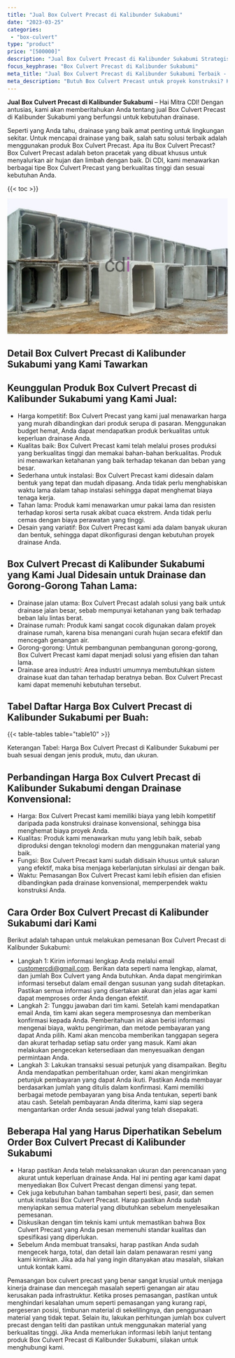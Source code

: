 ```yaml
---
title: "Jual Box Culvert Precast di Kalibunder Sukabumi"
date: "2023-03-25"
categories:
 - "box-culvert"
type: "product"
price: "[500000]"
description: "Jual Box Culvert Precast di Kalibunder Sukabumi Strategis. Box Culvert Precast unggulan untuk kebutuhan konstruksi dengan performa optimal. Segera dapatkan informasi detail."
focus_keyphrase: "Box Culvert Precast di Kalibunder Sukabumi"
meta_title: "Jual Box Culvert Precast di Kalibunder Sukabumi Terbaik - CDI"
meta_description: "Butuh Box Culvert Precast untuk proyek konstruksi? Kami adalah solusi tepat dengan solusi terbaik. Klik untuk penawaran istimewa."
---
```


**Jual Box Culvert Precast di Kalibunder Sukabumi** – Hai Mitra CDI! Dengan antusias, kami akan memberitahukan Anda tentang jual Box Culvert Precast di Kalibunder Sukabumi yang berfungsi untuk kebutuhan drainase.

Seperti yang Anda tahu, drainase yang baik amat penting untuk lingkungan sekitar. Untuk mencapai drainase yang baik, salah satu solusi terbaik adalah menggunakan produk Box Culvert Precast. Apa itu Box Culvert Precast? Box Culvert Precast adalah beton pracetak yang dibuat khusus untuk menyalurkan air hujan dan limbah dengan baik. Di CDI, kami menawarkan berbagai tipe Box Culvert Precast yang berkualitas tinggi dan sesuai kebutuhan Anda.

{{< toc >}}

![Jual Box Culvert Precast di Kalibunder Sukabumi](/images/box-culvert/box-culvert-30.jpg)

## Detail Box Culvert Precast di Kalibunder Sukabumi yang Kami Tawarkan 

## Keunggulan Produk Box Culvert Precast di Kalibunder Sukabumi yang Kami Jual:

*   Harga kompetitif: Box Culvert Precast yang kami jual menawarkan harga yang murah dibandingkan dari produk serupa di pasaran. Menggunakan budget hemat, Anda dapat mendapatkan produk berkualitas untuk keperluan drainase Anda.
*   Kualitas baik: Box Culvert Precast kami telah melalui proses produksi yang berkualitas tinggi dan memakai bahan-bahan berkualitas. Produk ini menawarkan ketahanan yang baik terhadap tekanan dan beban yang besar.
*   Sederhana untuk instalasi: Box Culvert Precast kami didesain dalam bentuk yang tepat dan mudah dipasang. Anda tidak perlu menghabiskan waktu lama dalam tahap instalasi sehingga dapat menghemat biaya tenaga kerja.
*   Tahan lama: Produk kami menawarkan umur pakai lama dan resisten terhadap korosi serta rusak akibat cuaca ekstrem. Anda tidak perlu cemas dengan biaya perawatan yang tinggi.
*   Desain yang variatif: Box Culvert Precast kami ada dalam banyak ukuran dan bentuk, sehingga dapat dikonfigurasi dengan kebutuhan proyek drainase Anda.

## Box Culvert Precast di Kalibunder Sukabumi yang Kami Jual Didesain untuk Drainase dan Gorong-Gorong Tahan Lama:

*   Drainase jalan utama: Box Culvert Precast adalah solusi yang baik untuk drainase jalan besar, sebab mempunyai ketahanan yang baik terhadap beban lalu lintas berat.
*   Drainase rumah: Produk kami sangat cocok digunakan dalam proyek drainase rumah, karena bisa menangani curah hujan secara efektif dan mencegah genangan air.
*   Gorong-gorong: Untuk pembangunan pembangunan gorong-gorong, Box Culvert Precast kami dapat menjadi solusi yang efisien dan tahan lama.
*   Drainase area industri: Area industri umumnya membutuhkan sistem drainase kuat dan tahan terhadap beratnya beban. Box Culvert Precast kami dapat memenuhi kebutuhan tersebut.

## Tabel Daftar Harga Box Culvert Precast di Kalibunder Sukabumi per Buah:

{{< table-tables table="table10" >}}

Keterangan Tabel: Harga Box Culvert Precast di Kalibunder Sukabumi per buah sesuai dengan jenis produk, mutu, dan ukuran.

## Perbandingan Harga Box Culvert Precast di Kalibunder Sukabumi dengan Drainase Konvensional:

*   Harga: Box Culvert Precast kami memiliki biaya yang lebih kompetitif daripada pada konstruksi drainase konvensional, sehingga bisa menghemat biaya proyek Anda.
*   Kualitas: Produk kami menawarkan mutu yang lebih baik, sebab diproduksi dengan teknologi modern dan menggunakan material yang baik.
*   Fungsi: Box Culvert Precast kami sudah didisain khusus untuk saluran yang efektif, maka bisa menjaga keberlanjutan sirkulasi air dengan baik.
*   Waktu: Pemasangan Box Culvert Precast kami lebih efisien dan efisien dibandingkan pada drainase konvensional, memperpendek waktu konstruksi Anda.

## Cara Order Box Culvert Precast di Kalibunder Sukabumi dari Kami

Berikut adalah tahapan untuk melakukan pemesanan Box Culvert Precast di Kalibunder Sukabumi:

*   Langkah 1: Kirim informasi lengkap Anda melalui email customercdi@gmail.com. Berikan data seperti nama lengkap, alamat, dan jumlah Box Culvert yang Anda butuhkan.
Anda dapat mengirimkan informasi tersebut dalam email dengan susunan yang sudah ditetapkan. Pastikan semua informasi yang disertakan akurat dan jelas agar kami dapat memproses order Anda dengan efektif.
*   Langkah 2: Tunggu jawaban dari tim kami. Setelah kami mendapatkan email Anda, tim kami akan segera memprosesnya dan memberikan konfirmasi kepada Anda. Pemberitahuan ini akan berisi informasi mengenai biaya, waktu pengiriman, dan metode pembayaran yang dapat Anda pilih.
Kami akan mencoba memberikan tanggapan segera dan akurat terhadap setiap satu order yang masuk. Kami akan melakukan pengecekan ketersediaan dan menyesuaikan dengan permintaan Anda.
*   Langkah 3: Lakukan transaksi sesuai petunjuk yang disampaikan. Begitu Anda mendapatkan pemberitahuan order, kami akan mengirimkan petunjuk pembayaran yang dapat Anda ikuti. Pastikan Anda membayar berdasarkan jumlah yang ditulis dalam konfirmasi.
Kami memiliki berbagai metode pembayaran yang bisa Anda tentukan, seperti bank atau cash. Setelah pembayaran Anda diterima, kami siap segera mengantarkan order Anda sesuai jadwal yang telah disepakati.

## Beberapa Hal yang Harus Diperhatikan Sebelum Order Box Culvert Precast di Kalibunder Sukabumi

*   Harap pastikan Anda telah melaksanakan ukuran dan perencanaan yang akurat untuk keperluan drainase Anda. Hal ini penting agar kami dapat menyediakan Box Culvert Precast dengan dimensi yang tepat.
*   Cek juga kebutuhan bahan tambahan seperti besi, pasir, dan semen untuk instalasi Box Culvert Precast. Harap pastikan Anda sudah menyiapkan semua material yang dibutuhkan sebelum menyelesaikan pemesanan.
*   Diskusikan dengan tim teknis kami untuk memastikan bahwa Box Culvert Precast yang Anda pesan memenuhi standar kualitas dan spesifikasi yang diperlukan.
*   Sebelum Anda membuat transaksi, harap pastikan Anda sudah mengecek harga, total, dan detail lain dalam penawaran resmi yang kami kirimkan. Jika ada hal yang ingin ditanyakan atau masalah, silakan untuk kontak kami.

Pemasangan box culvert precast yang benar sangat krusial untuk menjaga kinerja drainase dan mencegah masalah seperti genangan air atau kerusakan pada infrastruktur. Ketika proses pemasangan, pastikan untuk menghindari kesalahan umum seperti pemasangan yang kurang rapi, pergeseran posisi, timbunan material di sekelilingnya, dan penggunaan material yang tidak tepat. Selain itu, lakukan perhitungan jumlah box culvert precast dengan teliti dan pastikan untuk menggunakan material yang berkualitas tinggi. Jika Anda memerlukan informasi lebih lanjut tentang produk Box Culvert Precast di Kalibunder Sukabumi, silakan untuk menghubungi kami.